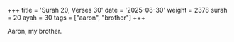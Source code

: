 +++
title = 'Surah 20, Verses 30'
date = '2025-08-30'
weight = 2378
surah = 20
ayah = 30
tags = ["aaron", "brother"]
+++

Aaron, my brother.